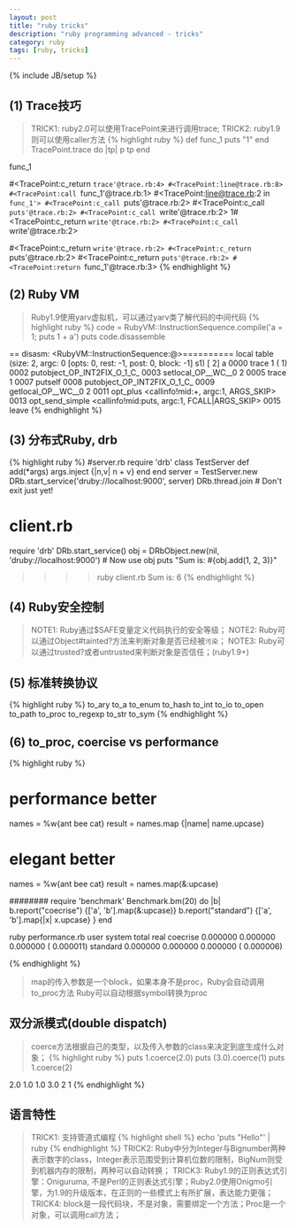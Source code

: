 ```yaml
---
layout: post
title: "ruby tricks"
description: "ruby programming advanced - tricks"
category: ruby
tags: [ruby, tricks]
---
```

{% include JB/setup %}


## (1) Trace技巧
>TRICK1: ruby2.0可以使用TracePoint来进行调用trace;
>TRICK2: ruby1.9则可以使用caller方法
{% highlight ruby %}
def func_1
  puts "1"
end
TracePoint.trace do |tp|
  p tp
end

func_1
>>>>
#<TracePoint:c_return `trace'@trace.rb:4>
#<TracePoint:line@trace.rb:8>
#<TracePoint:call `func_1'@trace.rb:1>
#<TracePoint:line@trace.rb:2 in `func_1'>
#<TracePoint:c_call `puts'@trace.rb:2>
#<TracePoint:c_call `puts'@trace.rb:2>
#<TracePoint:c_call `write'@trace.rb:2>
1#<TracePoint:c_return `write'@trace.rb:2>
#<TracePoint:c_call `write'@trace.rb:2>

#<TracePoint:c_return `write'@trace.rb:2>
#<TracePoint:c_return `puts'@trace.rb:2>
#<TracePoint:c_return `puts'@trace.rb:2>
#<TracePoint:return `func_1'@trace.rb:3>
{% endhighlight %}

## (2) Ruby VM
> Ruby1.9使用yarv虚拟机，可以通过yarv类了解代码的中间代码
{% highlight ruby %}
code = RubyVM::InstructionSequence.compile('a = 1; puts 1 + a')
puts code.disassemble
>>>>
== disasm: <RubyVM::InstructionSequence:<compiled>@<compiled>>==========
local table (size: 2, argc: 0 [opts: 0, rest: -1, post: 0, block: -1] s1)
[ 2] a
0000 trace            1                                               (   1)
0002 putobject_OP_INT2FIX_O_1_C_
0003 setlocal_OP__WC__0 2
0005 trace            1
0007 putself
0008 putobject_OP_INT2FIX_O_1_C_
0009 getlocal_OP__WC__0 2
0011 opt_plus         <callinfo!mid:+, argc:1, ARGS_SKIP>
0013 opt_send_simple  <callinfo!mid:puts, argc:1, FCALL|ARGS_SKIP>
0015 leave
{% endhighlight %}

## (3) 分布式Ruby, drb
{% highlight ruby %}
#server.rb
require 'drb'
class TestServer
  def add(*args)
    args.inject {|n,v| n + v}
  end
end
server = TestServer.new
DRb.start_service('druby://localhost:9000', server)
DRb.thread.join # Don't exit just yet!

# client.rb
require 'drb'
DRb.start_service()
obj = DRbObject.new(nil, 'druby://localhost:9000') # Now use obj
puts "Sum is: #{obj.add(1, 2, 3)}"

>>>> ruby client.rb
Sum is: 6
{% endhighlight %}

## (4) Ruby安全控制
> NOTE1: Ruby通过$SAFE变量定义代码执行的安全等级；
> NOTE2: Ruby可以通过Object#tainted?方法来判断对象是否已经被`污染`；
> NOTE3: Ruby可以通过trusted?或者untrusted来判断对象是否信任；(ruby1.9+)

## (5) 标准转换协议
{% highlight ruby %}
to_ary
to_a
to_enum
to_hash
to_int
to_io
to_open
to_path
to_proc
to_regexp
to_str
to_sym
{% endhighlight %}

## (6) to_proc, coercise vs performance
{% highlight ruby %}
# performance better
names = %w{ant bee cat}
result = names.map {|name| name.upcase}

# elegant better
names = %w{ant bee cat}
result = names.map(&:upcase)

########
require 'benchmark'
Benchmark.bm(20) do |b|
  b.report("coecrise") {['a', 'b'].map(&:upcase)}
  b.report("standard") {['a', 'b'].map{|x| x.upcase} }
end
>>>>>>>
ruby performance.rb
                           user     system      total        real
coecrise               0.000000   0.000000   0.000000 (  0.000011)
standard               0.000000   0.000000   0.000000 (  0.000006)

{% endhighlight %}

> map的传入参数是一个block，如果本身不是proc，Ruby会自动调用to_proc方法
> Ruby可以自动根据symbol转换为proc

## 双分派模式(double dispatch)
> coerce方法根据自己的类型，以及传入参数的class来决定到底生成什么对象；
{% highlight ruby %}
puts 1.coerce(2.0)
puts (3.0).coerce(1)
puts 1.coerce(2)
>>>>>
2.0
1.0
1.0
3.0
2
1
{% endhighlight %}
## 语言特性
> TRICK1: 支持管道式编程
{% highlight shell %}
echo 'puts "Hello"' | ruby
{% endhighlight %}
> TRICK2: Ruby中分为Integer与Bignumber两种表示数字的class，Integer表示范围受到计算机位数的限制，BigNum则受到机器内存的限制，两种可以自动转换；
> TRICK3: Ruby1.9的正则表达式引擎：Oniguruma, 不是Perl的正则表达式引擎；Ruby2.0使用Onigmo引擎，为1.9的升级版本，在正则的一些模式上有所扩展，表达能力更强；
> TRICK4: block是一段代码块，不是对象，需要绑定一个方法；Proc是一个对象，可以调用call方法；


















